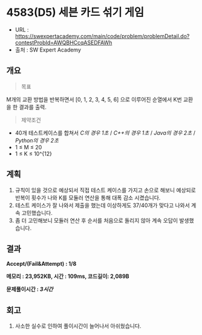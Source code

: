 # 4583(D5) 세븐 카드 섞기 게임

- URL :   https://swexpertacademy.com/main/code/problem/problemDetail.do?contestProbId=AWQBHCcqASEDFAWh
- 출처 : SW Expert Academy



## 개요

> 목표

M개의 교환 방법을 반복하면서 [0, 1, 2, 3, 4, 5, 6] 으로 이루어진 순열에서 K번 교환을 한 결과를 출력.



> 제약조건

- 40개 테스트케이스를 합쳐서 *C의 경우 1초* / *C++의 경우 1초* / *Java의 경우 2초* / *Python의 경우 2초*
- 1 ≤ M ≤ 20
- 1 ≤ K ≤ 10^{12}



## 계획

1. 규칙이 있을 것으로 예상되서 직접 테스트 케이스를 가지고 손으로 해보니 예상되로 반복이 횟수가 나와 K를 모듈러 연산을 통해 대폭 감소 시켰습니다.
2. 테스트 케이스가 잘 나와서 제출을 했는데 이상하게도 37/40개가 맞다고 나와서 계속 고민했습니다.
3. 좀 더 고민해보니 모듈러 연산 후 순서를 처음으로 돌리지 않아 계속 오답이 발생했습니다.



## 결과

**Accept/(Fail&Attempt) : 1/8**

**메모리 : 23,952KB, 시간 : 109ms, 코드길이: 2,089B**

**문제풀이시간 : *3시간***



## 회고

1. 사소한 실수로 인하여 풀이시간이 늘어나서 아쉬웠습니다.

